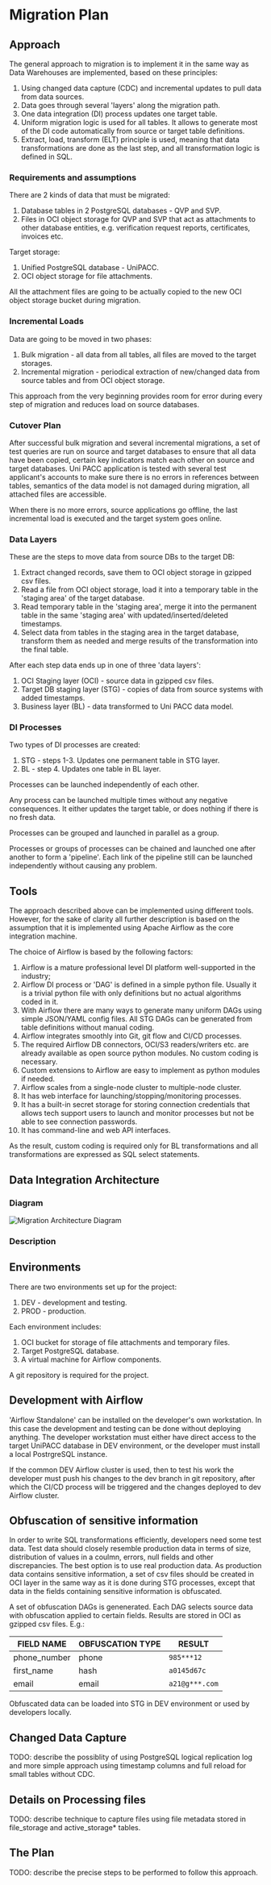 Migration Plan
===============

Approach
---------

The general approach to migration is to implement it in the same way
as Data Warehouses are implemented, based on these principles:

1. Using changed data capture (CDC) and incremental updates to pull data from data sources.
2. Data goes through several 'layers' along the migration path.
3. One data integration (DI) process updates one target table.
4. Uniform migration logic is used for all tables. It allows to generate most of the DI code
   automatically from source or target table definitions.
5. Extract, load, transform (ELT) principle is used, meaning that data transformations
   are done as the last step, and all transformation logic is defined in SQL.

### Requirements and assumptions ###

There are 2 kinds of data that must be migrated:

1. Database tables in 2 PostgreSQL databases - QVP and SVP.
2. Files in OCI object storage for QVP and SVP that act as attachments to other database entities,
   e.g. verification request reports, certificates, invoices etc.

Target storage:

1. Unified PostgreSQL database - UniPACC.
2. OCI object storage for file attachments.

All the attachment files are going to be actually copied to the new OCI object storage bucket
during migration.

### Incremental Loads ###

Data are going to be moved in two phases:

1. Bulk migration - all data from all tables, all files are moved to the target storages.
2. Incremental migration - periodical extraction of new/changed data
   from source tables and from OCI object storage.

This approach from the very beginning provides room for error during every step
of migration and reduces load on source databases.

### Cutover Plan ###

After successful bulk migration and several incremental migrations, 
a set of test queries are run on source and target databases to ensure that
all data have been copied, certain key indicators match each other on source and target databases.
Uni PACC application is tested with several test applicant's accounts
to make sure there is no errors in references between tables, semantics of the data model is not
damaged during migration, all attached files are accessible.

When there is no more errors, source applications go offline,
the last incremental load is executed and the target system goes online.

### Data Layers ###

These are the steps to move data from source DBs to the target DB:

1. Extract changed records, save them to OCI object storage in gzipped csv files.
2. Read a file from OCI object storage, load it into a temporary table in the 'staging area'
   of the target database.
3. Read temporary table in the 'staging area', merge it into the permanent table in the
   same 'staging area' with updated/inserted/deleted timestamps.
4. Select data from tables in the staging area in the target database, transform them
   as needed and merge results of the transformation into the final table.

After each step data ends up in one of three 'data layers':

1. OCI Staging layer (OCI) - source data in gzipped csv files.
2. Target DB staging layer (STG)  - copies of data from source systems with added timestamps.
3. Business layer (BL) - data transformed to Uni PACC data model.

### DI Processes ###

Two types of DI processes are created:

1. STG - steps 1-3. Updates one permanent table in STG layer.
2. BL - step 4. Updates one table in BL layer.

Processes can be launched independently of each other.

Any process can be launched multiple times without any negative consequences.
It either updates the target table, or does nothing if there is no fresh data.

Processes can be grouped and launched in parallel as a group.

Processes or groups of processes can be chained and launched one after another
to form a 'pipeline'. Each link of the pipeline still can be launched
independently without causing any problem.

Tools
------

The approach described above can be implemented using different tools.
However, for the sake of clarity all further description is based on the assumption
that it is implemented using Apache Airflow as the core integration machine.

The choice of Airflow is based by the following factors:

1. Airflow is a mature professional level DI platform well-supported in the industry;
2. Airflow DI process or 'DAG' is defined in a simple python file. Usually
   it is a trivial python file with only definitions but no actual algorithms coded in it.
3. With Airflow there are many ways to generate many uniform DAGs using simple
   JSON/YAML config files. All STG DAGs can be generated from table definitions
   without manual coding.
4. Airflow integrates smoothly into Git, git flow and CI/CD processes.
5. The required Airflow DB connectors, OCI/S3 readers/writers etc. are already available
   as open source python modules. No custom coding is necessary.
6. Custom extensions to Airflow are easy to implement as python modules if needed.
7. Airflow scales from a single-node cluster to multiple-node cluster.
8. It has web interface for launching/stopping/monitoring processes.
9. It has a built-in secret storage for storing connection credentials that
   allows tech support users to launch and monitor processes but not be able
   to see connection passwords.
9. It has command-line and web API interfaces.

As the result, custom coding is required only for BL transformations
and all transformations are expressed as SQL select statements.

Data Integration Architecture
------------------------------

### Diagram ###

![Migration Architecture Diagram](img/data-migr-arch.png)

### Description ###


Environments
-------------

There are two environments set up for the project:

1. DEV - development and testing.
2. PROD - production.

Each environment includes:

1. OCI bucket for storage of file attachments and temporary files.
2. Target PostgreSQL database.
3. A virtual machine for Airflow components.

A git repository is required for the project.

Development with Airflow
-------------------------

'Airflow Standalone' can be installed on the developer's own workstation.
In this case the development and testing can be done without deploying
anything. The developer workstation must either have direct access to the target UniPACC database
in DEV environment, or the developer must install a local PostrgreSQL instance.

If the common DEV Airflow cluster is used, then to test his work
the developer must push his changes to the dev branch in git repository,
after which the CI/CD process will be triggered and the changes deployed
to dev Airflow cluster.

Obfuscation of sensitive information
-------------------------------------

In order to write SQL transformations efficiently, developers need some test data.
Test data should closely resemble production data in terms of size, distribution
of values in a coulmn, errors, null fields and other discrepancies. The best option
is to use real production data. As production data contains sensitive information,
a set of csv files should be created in OCI layer in the same way as it is done during
STG processes, except that data in the fields containing sensitive information
is obfuscated. 

A set of obfuscation DAGs is genenerated. Each DAG selects source data with obfuscation applied
to certain fields. Results are stored in OCI as gzipped csv files. E.g.:

FIELD NAME       | OBFUSCATION TYPE    | RESULT
-----------------|---------------------|-------------
phone_number     | phone               | `985***12`
first_name       | hash                | `a0145d67c`
email            | email               | `a21@g***.com`

Obfuscated data can be loaded into STG in DEV environment or used by developers locally.

Changed Data Capture
---------------------

TODO: describe the possiblity of using PostgreSQL logical replication log and more simple
approach using timestamp columns and full reload for small tables without CDC.

Details on Processing files
-----------------------------

TODO: describe technique to capture files using file metadata stored in file_storage and active_storage*
tables.

The Plan
---------

TODO: describe the precise steps to be performed to follow this approach.
